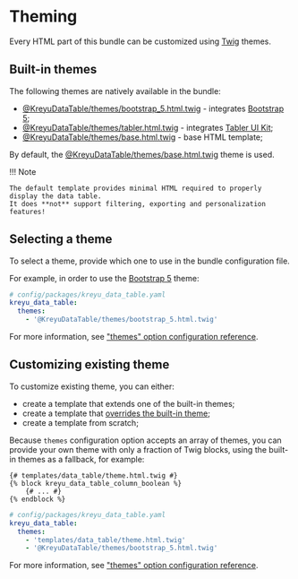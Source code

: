 # Theming

Every HTML part of this bundle can be customized using [Twig](https://twig.symfony.com/) themes.

## Built-in themes

The following themes are natively available in the bundle:

- [@KreyuDataTable/themes/bootstrap_5.html.twig](https://github.com/Kreyu/data-table-bundle/blob/main/src/Resources/views/themes/bootstrap_5.html.twig) - integrates [Bootstrap 5](https://getbootstrap.com/docs/5.0/);
- [@KreyuDataTable/themes/tabler.html.twig](https://github.com/Kreyu/data-table-bundle/blob/main/src/Resources/views/themes/tabler.html.twig) - integrates [Tabler UI Kit](https://tabler.io/);
- [@KreyuDataTable/themes/base.html.twig](https://github.com/Kreyu/data-table-bundle/blob/main/src/Resources/views/themes/base.html.twig) - base HTML template;

By default, the [@KreyuDataTable/themes/base.html.twig](https://github.com/Kreyu/data-table-bundle/blob/main/src/Resources/views/themes/base.html.twig) theme is used.

!!! Note

    The default template provides minimal HTML required to properly display the data table.
    It does **not** support filtering, exporting and personalization features!

## Selecting a theme

To select a theme, provide which one to use in the bundle configuration file.

For example, in order to use the [Bootstrap 5](https://getbootstrap.com/docs/5.0/) theme: 

```yaml
# config/packages/kreyu_data_table.yaml
kreyu_data_table:
  themes:
    - '@KreyuDataTable/themes/bootstrap_5.html.twig'
```

For more information, see ["themes" option configuration reference](configuration.md#themes).

## Customizing existing theme

To customize existing theme, you can either:

- create a template that extends one of the built-in themes;  
- create a template that [overrides the built-in theme](https://symfony.com/doc/current/bundles/override.html#templates);  
- create a template from scratch;

Because `themes` configuration option accepts an array of themes,
you can provide your own theme with only a fraction of Twig blocks,
using the built-in themes as a fallback, for example:

```twig
{# templates/data_table/theme.html.twig #}
{% block kreyu_data_table_column_boolean %}
    {# ... #}
{% endblock %}
```

```yaml
# config/packages/kreyu_data_table.yaml
kreyu_data_table:
  themes:
    - 'templates/data_table/theme.html.twig'
    - '@KreyuDataTable/themes/bootstrap_5.html.twig'
```

For more information, see ["themes" option configuration reference](configuration.md#themes).

